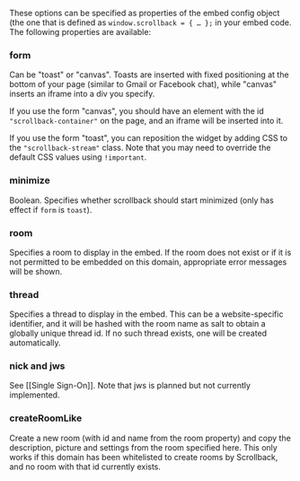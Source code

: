 These options can be specified as properties of the embed config object (the one that is defined as `window.scrollback = { … };` in your embed code. The following properties are available:

### form ###

Can be "toast" or "canvas". Toasts are inserted with fixed positioning at the bottom of your page (similar to Gmail or Facebook chat), while "canvas" inserts an iframe into a div you specify.

If you use the form "canvas", you should have an element with the id `"scrollback-container"` on the page, and an iframe will be inserted into it.

If you use the form "toast", you can reposition the widget by adding CSS to the `"scrollback-stream"` class. Note that you may need to override the default CSS values using `!important`.

### minimize ###

Boolean. Specifies whether scrollback should start minimized (only has effect if `form` is `toast`).

### room ###

Specifies a room to display in the embed. If the room does not exist or if it is not permitted to be embedded on this domain, appropriate error messages will be shown.

### thread ###

Specifies a thread to display in the embed. This can be a website-specific identifier, and it will be hashed with the room name as salt to obtain a globally unique thread id. If no such thread exists, one will be created automatically.

### nick and jws ###
See [[Single Sign-On]]. Note that jws is planned but not currently implemented.

### createRoomLike ###

Create a new room (with id and name from the room property) and copy the description, picture and settings from the room specified here. This only works if this domain has been whitelisted to create rooms by Scrollback, and no room with that id currently exists.